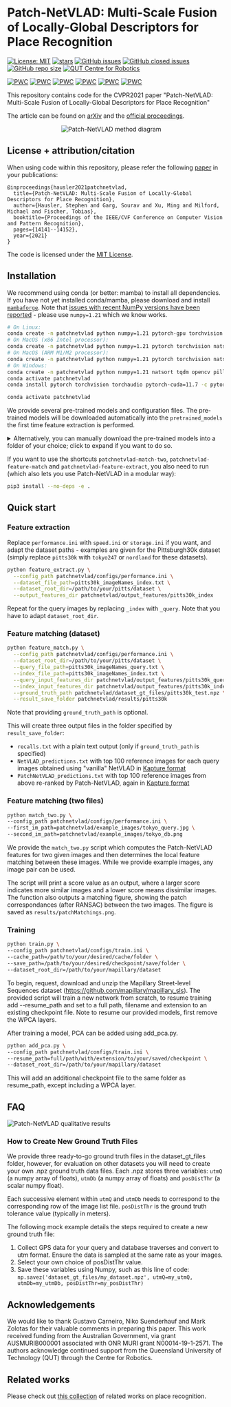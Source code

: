 # Patch-NetVLAD: Multi-Scale Fusion of Locally-Global Descriptors for Place Recognition
[![License: MIT](https://img.shields.io/badge/License-MIT-yellow.svg?style=flat-square)](https://creativecommons.org/licenses/by-nc-sa/4.0/)
[![stars](https://img.shields.io/github/stars/QVPR/Patch-NetVLAD.svg?style=flat-square)](https://github.com/QVPR/Patch-NetVLAD/stargazers)
[![GitHub issues](https://img.shields.io/github/issues/QVPR/Patch-NetVLAD.svg?style=flat-square)](https://github.com/QVPR/Patch-NetVLAD/issues)
[![GitHub closed issues](https://img.shields.io/github/issues-closed-raw/QVPR/Patch-NetVLAD?style=flat-square)](https://github.com/QVPR/Patch-NetVLAD/issues?q=is%3Aissue+is%3Aclosed)
[![GitHub repo size](https://img.shields.io/github/repo-size/QVPR/Patch-NetVLAD.svg?style=flat-square)](./README.md)
[![QUT Centre for Robotics](https://img.shields.io/badge/collection-QUT%20Robotics-%23043d71?style=flat-square)](https://qcr.github.io/collection/vpr_overview/)

[![PWC](https://img.shields.io/endpoint.svg?url=https://paperswithcode.com/badge/patch-netvlad-multi-scale-fusion-of-locally/visual-localization-on-extended-cmu-seasons&style=flat-square)](https://paperswithcode.com/sota/visual-localization-on-extended-cmu-seasons?p=patch-netvlad-multi-scale-fusion-of-locally)
[![PWC](https://img.shields.io/endpoint.svg?url=https://paperswithcode.com/badge/patch-netvlad-multi-scale-fusion-of-locally/visual-place-recognition-on-mapillary-val&style=flat-square)](https://paperswithcode.com/sota/visual-place-recognition-on-mapillary-val?p=patch-netvlad-multi-scale-fusion-of-locally)
[![PWC](https://img.shields.io/endpoint.svg?url=https://paperswithcode.com/badge/patch-netvlad-multi-scale-fusion-of-locally/visual-place-recognition-on-nordland&style=flat-square)](https://paperswithcode.com/sota/visual-place-recognition-on-nordland?p=patch-netvlad-multi-scale-fusion-of-locally)
[![PWC](https://img.shields.io/endpoint.svg?url=https://paperswithcode.com/badge/patch-netvlad-multi-scale-fusion-of-locally/visual-place-recognition-on-pittsburgh-30k&style=flat-square)](https://paperswithcode.com/sota/visual-place-recognition-on-pittsburgh-30k?p=patch-netvlad-multi-scale-fusion-of-locally)
[![PWC](https://img.shields.io/endpoint.svg?url=https://paperswithcode.com/badge/patch-netvlad-multi-scale-fusion-of-locally/visual-localization-on-robotcar-seasons-v2&style=flat-square)](https://paperswithcode.com/sota/visual-localization-on-robotcar-seasons-v2?p=patch-netvlad-multi-scale-fusion-of-locally)
[![PWC](https://img.shields.io/endpoint.svg?url=https://paperswithcode.com/badge/patch-netvlad-multi-scale-fusion-of-locally/visual-place-recognition-on-tokyo247&style=flat-square)](https://paperswithcode.com/sota/visual-place-recognition-on-tokyo247?p=patch-netvlad-multi-scale-fusion-of-locally)

This repository contains code for the CVPR2021 paper "Patch-NetVLAD: Multi-Scale Fusion of Locally-Global Descriptors for Place Recognition"

The article can be found on [arXiv](https://arxiv.org/abs/2103.01486) and the [official proceedings](https://openaccess.thecvf.com/content/CVPR2021/html/Hausler_Patch-NetVLAD_Multi-Scale_Fusion_of_Locally-Global_Descriptors_for_Place_Recognition_CVPR_2021_paper.html).

<p style="width: 50%; display: block; margin-left: auto; margin-right: auto">
  <img src="./assets/patch_netvlad_method_diagram.png" alt="Patch-NetVLAD method diagram"/>
</p>

## License + attribution/citation

When using code within this repository, please refer the following [paper](https://openaccess.thecvf.com/content/CVPR2021/html/Hausler_Patch-NetVLAD_Multi-Scale_Fusion_of_Locally-Global_Descriptors_for_Place_Recognition_CVPR_2021_paper.html) in your publications:
```
@inproceedings{hausler2021patchnetvlad,
  title={Patch-NetVLAD: Multi-Scale Fusion of Locally-Global Descriptors for Place Recognition},
  author={Hausler, Stephen and Garg, Sourav and Xu, Ming and Milford, Michael and Fischer, Tobias},
  booktitle={Proceedings of the IEEE/CVF Conference on Computer Vision and Pattern Recognition},
  pages={14141--14152},
  year={2021}
}
```

The code is licensed under the [MIT License](./LICENSE).

## Installation
We recommend using conda (or better: mamba) to install all dependencies. If you have not yet installed conda/mamba, please download and install [`mambaforge`](https://github.com/conda-forge/miniforge). Note that [issues with recent NumPy versions have been reported](https://github.com/QVPR/Patch-NetVLAD/issues/75) - please use `numpy=1.21` which we know works.

```bash
# On Linux:
conda create -n patchnetvlad python numpy=1.21 pytorch-gpu torchvision natsort tqdm opencv pillow scikit-learn faiss matplotlib-base -c conda-forge
# On MacOS (x86 Intel processor):
conda create -n patchnetvlad python numpy=1.21 pytorch torchvision natsort tqdm opencv pillow scikit-learn faiss matplotlib-base -c conda-forge
# On MacOS (ARM M1/M2 processor):
conda create -n patchnetvlad python numpy=1.21 pytorch torchvision natsort tqdm opencv pillow scikit-learn faiss matplotlib-base -c conda-forge -c tobiasrobotics
# On Windows:
conda create -n patchnetvlad python numpy=1.21 natsort tqdm opencv pillow scikit-learn faiss matplotlib-base -c conda-forge
conda activate patchnetvlad
conda install pytorch torchvision torchaudio pytorch-cuda=11.7 -c pytorch -c nvidia

conda activate patchnetvlad
```

We provide several pre-trained models and configuration files. The pre-trained models will be downloaded automatically into the `pretrained_models` the first time feature extraction is performed.

<details>
  <summary>Alternatively, you can manually download the pre-trained models into a folder of your choice; click to expand if you want to do so.</summary>

  We recommend downloading the models into the `pretrained_models` folder (which is setup in the config files within the `configs` directory):

  ```bash
  # Note: the pre-trained models will be downloaded automatically the first time feature extraction is performed
  # the steps below are optional!

  # You can use the download script which automatically downloads the models:
  python ./download_models.py

  # Manual download:
  cd pretrained_models
  wget -O mapillary_WPCA128.pth.tar https://huggingface.co/TobiasRobotics/Patch-NetVLAD/resolve/main/mapillary_WPCA128.pth.tar?download=true
  wget -O mapillary_WPCA512.pth.tar https://huggingface.co/TobiasRobotics/Patch-NetVLAD/resolve/main/mapillary_WPCA512.pth.tar?download=true
  wget -O mapillary_WPCA4096.pth.tar https://huggingface.co/TobiasRobotics/Patch-NetVLAD/resolve/main/mapillary_WPCA4096.pth.tar?download=true
  wget -O pittsburgh_WPCA128.pth.tar https://huggingface.co/TobiasRobotics/Patch-NetVLAD/resolve/main/pitts_WPCA128.pth.tar?download=true
  wget -O pittsburgh_WPCA512.pth.tar https://huggingface.co/TobiasRobotics/Patch-NetVLAD/resolve/main/pitts_WPCA512.pth.tar?download=true
  wget -O pittsburgh_WPCA4096.pth.tar https://huggingface.co/TobiasRobotics/Patch-NetVLAD/resolve/main/pitts_WPCA4096.pth.tar?download=true
  wget -O landmarks_WPCA4096.pth.tar https://huggingface.co/TobiasRobotics/Patch-NetVLAD/resolve/main/landmarks_WPCA4096.pth.tar?download=true
  ```
</details>

If you want to use the shortcuts `patchnetvlad-match-two`, `patchnetvlad-feature-match` and `patchnetvlad-feature-extract`, you also need to run (which also lets you use Patch-NetVLAD in a modular way):
```bash
pip3 install --no-deps -e .
```


## Quick start

### Feature extraction
Replace `performance.ini` with `speed.ini` or `storage.ini` if you want, and adapt the dataset paths - examples are given for the Pittsburgh30k dataset (simply replace `pitts30k` with `tokyo247` or `nordland` for these datasets).

```bash
python feature_extract.py \
  --config_path patchnetvlad/configs/performance.ini \
  --dataset_file_path=pitts30k_imageNames_index.txt \
  --dataset_root_dir=/path/to/your/pitts/dataset \
  --output_features_dir patchnetvlad/output_features/pitts30k_index
```

Repeat for the query images by replacing `_index` with `_query`. Note that you have to adapt `dataset_root_dir`.

### Feature matching (dataset)
```bash
python feature_match.py \
  --config_path patchnetvlad/configs/performance.ini \
  --dataset_root_dir=/path/to/your/pitts/dataset \
  --query_file_path=pitts30k_imageNames_query.txt \
  --index_file_path=pitts30k_imageNames_index.txt \
  --query_input_features_dir patchnetvlad/output_features/pitts30k_query \
  --index_input_features_dir patchnetvlad/output_features/pitts30k_index \
  --ground_truth_path patchnetvlad/dataset_gt_files/pitts30k_test.npz \
  --result_save_folder patchnetvlad/results/pitts30k
```

Note that providing `ground_truth_path` is optional.

This will create three output files in the folder specified by `result_save_folder`:
- `recalls.txt` with a plain text output (only if `ground_truth_path` is specified)
- `NetVLAD_predictions.txt` with top 100 reference images for each query images obtained using "vanilla" NetVLAD in [Kapture format](https://github.com/naver/kapture)
- `PatchNetVLAD_predictions.txt` with top 100 reference images from above re-ranked by Patch-NetVLAD, again in [Kapture format](https://github.com/naver/kapture)

### Feature matching (two files)
```bash
python match_two.py \
--config_path patchnetvlad/configs/performance.ini \
--first_im_path=patchnetvlad/example_images/tokyo_query.jpg \
--second_im_path=patchnetvlad/example_images/tokyo_db.png
```

We provide the `match_two.py` script which computes the Patch-NetVLAD features for two given images and then determines the local feature matching between these images. While we provide example images, any image pair can be used.

The script will print a score value as an output, where a larger score indicates more similar images and a lower score means dissimilar images. The function also outputs a matching figure, showing the patch correspondances (after RANSAC) between the two images. The figure is saved as `results/patchMatchings.png`.

### Training
```bash
python train.py \
--config_path patchnetvlad/configs/train.ini \
--cache_path=/path/to/your/desired/cache/folder \
--save_path=/path/to/your/desired/checkpoint/save/folder \
--dataset_root_dir=/path/to/your/mapillary/dataset
```

To begin, request, download and unzip the Mapillary Street-level Sequences dataset (https://github.com/mapillary/mapillary_sls).
The provided script will train a new network from scratch, to resume training add --resume_path and set to a full path, filename and extension to an existing checkpoint file. Note to resume our provided models, first remove the WPCA layers.

After training a model, PCA can be added using add_pca.py.
```bash
python add_pca.py \
--config_path patchnetvlad/configs/train.ini \
--resume_path=full/path/with/extension/to/your/saved/checkpoint \
--dataset_root_dir=/path/to/your/mapillary/dataset
```

This will add an additional checkpoint file to the same folder as resume_path, except including a WPCA layer.

## FAQ
![Patch-NetVLAD qualitative results](./assets/patch_netvlad_qualitative_results.jpg)

### How to Create New Ground Truth Files

We provide three ready-to-go ground truth files in the dataset_gt_files folder, however, for evaluation on other datasets you will need to create your own .npz ground truth data files.
Each .npz stores three variables: `utmQ` (a numpy array of floats), `utmDb` (a numpy array of floats) and `posDistThr` (a scalar numpy float).

Each successive element within `utmQ` and `utmDb` needs to correspond to the corresponding row of the image list file. `posDistThr` is the ground truth tolerance value (typically in meters).

The following mock example details the steps required to create a new ground truth file:
1. Collect GPS data for your query and database traverses and convert to utm format. Ensure the data is sampled at the same rate as your images.
2. Select your own choice of posDistThr value.
3. Save these variables using Numpy, such as this line of code:
`np.savez('dataset_gt_files/my_dataset.npz', utmQ=my_utmQ, utmDb=my_utmDb, posDistThr=my_posDistThr)`

## Acknowledgements
We would like to thank Gustavo Carneiro, Niko Suenderhauf and Mark Zolotas for their valuable comments in preparing this paper. This work received funding from the Australian Government, via grant AUSMURIB000001 associated with ONR MURI grant N00014-19-1-2571. The authors acknowledge continued support from the Queensland University of Technology (QUT) through the Centre for Robotics.

## Related works
Please check out [this collection](https://qcr.github.io/collection/vpr_overview/) of related works on place recognition.
